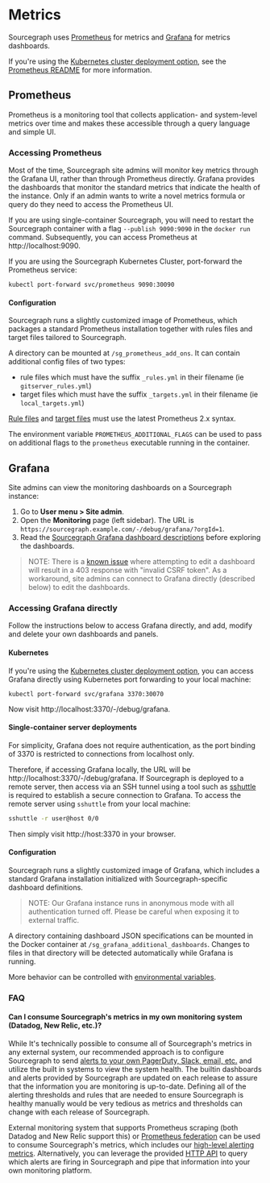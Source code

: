 # Metrics

Sourcegraph uses [Prometheus](https://prometheus.io/) for metrics and [Grafana](https://grafana.com) for metrics dashboards.

If you're using the [Kubernetes cluster deployment
option](https://github.com/sourcegraph/deploy-sourcegraph), see the [Prometheus
README](https://github.com/sourcegraph/deploy-sourcegraph/blob/master/configure/prometheus/README.md)
for more information.

## Prometheus

Prometheus is a monitoring tool that collects application- and system-level metrics over time and
makes these accessible through a query language and simple UI.

### Accessing Prometheus

Most of the time, Sourcegraph site admins will monitor key metrics through the Grafana UI, rather
than through Prometheus directly. Grafana provides the dashboards that monitor the standard metrics
that indicate the health of the instance. Only if an admin wants to write a novel metrics formula or
query do they need to access the Prometheus UI.

If you are using single-container Sourcegraph, you will need to restart the Sourcegraph container
with a flag `--publish 9090:9090` in the `docker run` command. Subsequently, you can access
Prometheus at http://localhost:9090.

If you are using the Sourcegraph Kubernetes Cluster, port-forward the Prometheus service:

```
kubectl port-forward svc/prometheus 9090:30090
```

#### Configuration

Sourcegraph runs a slightly customized image of Prometheus, which packages a standard Prometheus
installation together with rules files and target files tailored to Sourcegraph.

A directory can be mounted at `/sg_prometheus_add_ons`. It can contain additional config files of two types:
  - rule files which must have the suffix `_rules.yml` in their filename (ie `gitserver_rules.yml`)
  - target files which must have the suffix `_targets.yml` in their filename (ie `local_targets.yml`)

[Rule files](https://prometheus.io/docs/prometheus/latest/configuration/recording_rules/)
and [target files](https://prometheus.io/docs/guides/file-sd/) must use the latest Prometheus 2.x syntax.

The environment variable `PROMETHEUS_ADDITIONAL_FLAGS` can be used to pass on additional flags to the `prometheus` executable running in the container.

## Grafana

Site admins can view the monitoring dashboards on a Sourcegraph instance:

1. Go to **User menu > Site admin**.
1. Open the **Monitoring** page (left sidebar). The URL is
   `https://sourcegraph.example.com/-/debug/grafana/?orgId=1`.
1. Read the [Sourcegraph Grafana dashboard descriptions](dashboards.md) before exploring
   the dashboards.

> NOTE: There is a [known issue](https://github.com/sourcegraph/sourcegraph/issues/6075) where
> attempting to edit a dashboard will result in a 403 response with "invalid CSRF token". As a
> workaround, site admins can connect to Grafana directly (described below) to edit the dashboards.

### Accessing Grafana directly

Follow the instructions below to access Grafana directly, and add, modify and delete your own dashboards and panels.

#### Kubernetes

If you're using the [Kubernetes cluster deployment
option](https://github.com/sourcegraph/deploy-sourcegraph), you can access Grafana directly using
Kubernetes port forwarding to your local machine:


```
kubectl port-forward svc/grafana 3370:30070
```

Now visit http://localhost:3370/-/debug/grafana.

#### Single-container server deployments

For simplicity, Grafana does not require authentication, as the port binding of 3370 is restricted to connections from localhost only.

Therefore, if accessing Grafana locally, the URL will be http://localhost:3370/-/debug/grafana. If Sourcegraph is deployed to a remote server, then access via an SSH tunnel using a tool
such as [sshuttle](https://github.com/sshuttle/sshuttle) is required to establish a secure connection to Grafana.
To access the remote server using `sshuttle` from your local machine:

```bash
sshuttle -r user@host 0/0
```

Then simply visit http://host:3370 in your browser.

#### Configuration

Sourcegraph runs a slightly customized image of Grafana, which includes a standard Grafana
installation initialized with Sourcegraph-specific dashboard definitions.

> NOTE: Our Grafana instance runs in anonymous mode with all authentication turned off. Please be careful when exposing it to external traffic.

A directory containing dashboard JSON specifications can be mounted in the Docker container at
`/sg_grafana_additional_dashboards`. Changes to files in that directory will be detected
automatically while Grafana is running.

More behavior can be controlled with
[environmental variables](https://grafana.com/docs/installation/configuration/).

### FAQ

#### Can I consume Sourcegraph's metrics in my own monitoring system (Datadog, New Relic, etc.)?

While It's technically possible to consume all of Sourcegraph's metrics in any external system, our recommended approach is to configure Sourcegraph to send [alerts to your own PagerDuty, Slack, email, etc.](alerting.md) and utilize the built in systems to view the system health.
The builtin dashboards and alerts provided by Sourcegraph are updated on each release to assure that the information you are monitoring is up-to-date. Defining all of the alerting thresholds and rules that are needed to ensure Sourcegraph is healthy manually would be very tedious as metrics and thresholds can change with each release of Sourcegraph.


External monitoring system that supports Prometheus scraping (both Datadog and New Relic support this) or [Prometheus federation](https://prometheus.io/docs/prometheus/latest/federation/) can be used to consume Sourcegraph's metrics, which includes our [high-level alerting metrics](metrics_guide.md).
Alternatively, you can leverage the provided [HTTP API](alerting_custom_consumption.md) to query which alerts are firing in Sourcegraph and pipe that information into your own monitoring platform.
